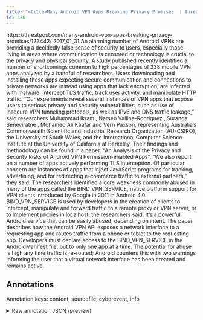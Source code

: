 ```yaml
---
title: "<title>Many Android VPN Apps Breaking Privacy Promises  | Threatpost | The first stop for security news</title>"
id: 436
---
```


<title>Many Android VPN Apps Breaking Privacy Promises  | Threatpost | The first stop for security news</title>
<source> https://threatpost.com/many-android-vpn-apps-breaking-privacy-promises/123442/ </source>
<date> 2017_01_31 </date>
<text>
An alarming number of Android VPNs are providing a decidedly false sense of security to users, especially those living in areas where communication is censored or technology is crucial to the privacy and physical security.
A study published recently identified a number of shortcomings common to high percentages of 238 mobile VPN apps analyzed by a handful of researchers.
Users downloading and installing these apps expecting secure communication and connections to private networks are instead using apps that lack encryption, are infected with malware, intercept TLS traffic, track user activity, and manipulate HTTP traffic.
“Our experiments reveal several instances of VPN apps that expose users to serious privacy and security vulnerabilities, such as use of insecure VPN tunneling protocols, as well as IPv6 and DNS traffic leakage,” said researchers Muhammad Ikram , Narseo Vallina-Rodriguez , Suranga Seneviratne , Mohamed Ali Kaafar and Vern Paxson, representing Australia’s Commonwealth Scientific and Industrial Research Organization (AU-CSIRO), the University of South Wales, and the International Computer Science Institute at the University of California at Berkeley.
Their findings and methodology can be found in a paper: “An Analysis of the Privacy and Security Risks of Android VPN Permission-enabled Apps”.
“We also report on a number of apps actively performing TLS interception.
Of particular concern are instances of apps that inject JavaScript programs for tracking, advertising, and for redirecting e-commerce traffic to external partners,” they said.
The researchers identified a core weakness commonly abused in many of the apps called the BIND_VPN_SERVICE, native platform support for VPN clients introduced by Google in 2011 in Android 4.0.
BIND_VPN_SERVICE is used by developers in the creation of clients to intercept, manipulate and forward traffic to a remote proxy or VPN server, or to implement proxies in localhost, the researchers said.
It’s a powerful Android service that can be easily abused, depending on intent.
The paper describes how the Android VPN API exposes a network interface to a requesting app and routes traffic from a phone or tablet to the requesting app.
Developers must declare access to the BIND_VPN_SERVICE in the AndroidManifest file, but to only one app at a time.
The potential for abuse is high any time traffic is re-routed; Android counters this with two warnings informing the user that a virtual network interface has been created and remains active.
</text>



## Annotations

Annotation keys: content, sourcefile, cyberevent, info

<details>
<summary>Raw annotation JSON (preview)</summary>

```json
{
  "content": "An alarming number of Android VPNs are providing a decidedly false sense of security to users, especially those living in areas where communication is censored or technology is crucial to the privacy and physical security. A study published recently identified a number of shortcomings common to high percentages of 238 mobile VPN apps analyzed by a handful of researchers. Users downloading and installing these apps expecting secure communication and connections to private networks are instead using apps that lack encryption, are infected with malware, intercept TLS traffic, track user activity, and manipulate HTTP traffic. \u201cOur experiments reveal several instances of VPN apps that expose users to serious privacy and security vulnerabilities, such as use of insecure VPN tunneling protocols, as well as IPv6 and DNS traffic leakage,\u201d said researchers Muhammad Ikram , Narseo Vallina-Rodriguez , Suranga Seneviratne , Mohamed Ali Kaafar and Vern Paxson, representing Australia\u2019s Commonwealth Scientific and Industrial Research Organization (AU-CSIRO), the University of South Wales, and the International Computer Science Institute at the University of California at Berkeley. Their findings and methodology can be found in a paper: \u201cAn Analysis of the Privacy and Security Risks of Android VPN Permission-enabled Apps\u201d. \u201cWe also report on a number of apps actively performing TLS interception. Of particular concern are instances of apps that inject JavaScript programs for tracking, advertising, and for redirecting e-commerce traffic to external partners,\u201d they said. The researchers identified a core weakness commonly abused in many of the apps called the BIND_VPN_SERVICE, native platform support for VPN clients introduced by Google in 2011 in Android 4.0. BIND_VPN_SERVICE is used by developers in the creation of clients to intercept, manipulate and forward traffic to a remote proxy or VPN server, or to implement proxies in localhost, the researchers said. It\u2019s a powerful Android service that can be easily abused, depending on intent. The paper describes how the Android VPN API exposes a network interface to a requesting app and routes traffic from a phone or tablet to the requesting app. Developers must declare access to the BIND_VPN_SERVICE in the AndroidManifest file, but to only one app at a time. The potential for abuse is high any time traffic is re-routed; Android counters this with two warnings informing the user that a virtual network interface has been created and remains active.",
  "sourcefile": "436.txt",
  "cyberevent": {
    "hopper": [
      {
        "index": 0,
        "relation": "Same",
        "events": [
          {
            "index": "E1",
            "type": "Vulnerability-related",
            "realis": "Actual",
            "nugget": {
              "startOffset": 647,
              "index": "T2",
              "endOffset": 653,
              "text": "reveal"
            },
            "argument": [
              {
                "index": "T1",
                "external_reference": {
                  "wikidataid": "Q170963"
                },
                "endOffset": 683,
                "role": {
                  "type": "Vulnerable_System"
                },
                "text": "VPN apps",
                "startOffset": 675,
                "type": "Software"
              },
              {
                "index": "T3",
                "text": "security vulnerabilities",
                "endOffset": 749,
                "role": {
                  "type": "Vulnerability"
                },
                "startOffset": 725,
                "type": "Vulnerability"
              },
              {
                "index": "T6",
                "text": "IPv6 and DNS traffic leakage",
                "endOffset": 839,
                "role": {
                  "CAPEC-Meta": "Protocol Analysis",
                  "type": "Capabilities",
           
```
</details>
